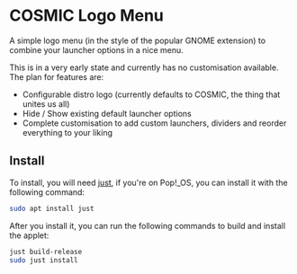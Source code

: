 # COSMIC Logo Menu

A simple logo menu (in the style of the popular GNOME extension) to combine your launcher options in a nice menu.

This is in a very early state and currently has no customisation available. The plan for features are:

* Configurable distro logo (currently defaults to COSMIC, the thing that unites us all)
* Hide / Show existing default launcher options
* Complete customisation to add custom launchers, dividers and reorder everything to your liking

## Install

To install, you will need [just](https://github.com/casey/just), if you're on Pop!\_OS, you can install it with the following command:

```sh
sudo apt install just
```

After you install it, you can run the following commands to build and install the applet:

```sh
just build-release
sudo just install
```
